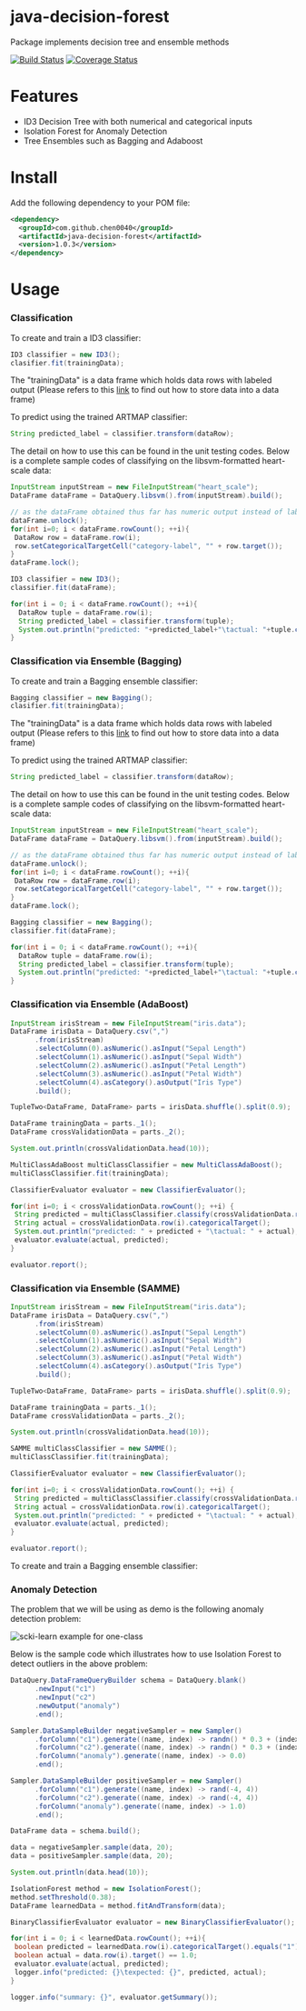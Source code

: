 # java-decision-forest

Package implements decision tree and ensemble methods

[![Build Status](https://travis-ci.org/chen0040/java-decision-forest.svg?branch=master)](https://travis-ci.org/chen0040/java-decision-forest) [![Coverage Status](https://coveralls.io/repos/github/chen0040/java-decision-forest/badge.svg?branch=master)](https://coveralls.io/github/chen0040/java-decision-forest?branch=master) 

# Features

* ID3 Decision Tree with both numerical and categorical inputs 
* Isolation Forest for Anomaly Detection
* Tree Ensembles such as Bagging and Adaboost

# Install 

Add the following dependency to your POM file:

```xml
<dependency>
  <groupId>com.github.chen0040</groupId>
  <artifactId>java-decision-forest</artifactId>
  <version>1.0.3</version>
</dependency>
```

# Usage

### Classification

To create and train a ID3 classifier:

```java
ID3 classifier = new ID3();
clasifier.fit(trainingData);
```

The "trainingData" is a data frame which holds data rows with labeled output (Please refers to this [link](https://github.com/chen0040/java-data-frame) to find out how to store data into a data frame)

To predict using the trained ARTMAP classifier:

```java
String predicted_label = classifier.transform(dataRow);
```

The detail on how to use this can be found in the unit testing codes. Below is a complete sample codes of classifying on the libsvm-formatted heart-scale data:

```java
InputStream inputStream = new FileInputStream("heart_scale");
DataFrame dataFrame = DataQuery.libsvm().from(inputStream).build();

// as the dataFrame obtained thus far has numeric output instead of labeled categorical output, the code below performs the categorical output conversion
dataFrame.unlock();
for(int i=0; i < dataFrame.rowCount(); ++i){
 DataRow row = dataFrame.row(i);
 row.setCategoricalTargetCell("category-label", "" + row.target());
}
dataFrame.lock();

ID3 classifier = new ID3();
classifier.fit(dataFrame);

for(int i = 0; i < dataFrame.rowCount(); ++i){
  DataRow tuple = dataFrame.row(i);
  String predicted_label = classifier.transform(tuple);
  System.out.println("predicted: "+predicted_label+"\tactual: "+tuple.categoricalTarget());
}

```

### Classification via Ensemble (Bagging)

To create and train a Bagging ensemble classifier:

```java
Bagging classifier = new Bagging();
clasifier.fit(trainingData);
```

The "trainingData" is a data frame which holds data rows with labeled output (Please refers to this [link](https://github.com/chen0040/java-data-frame) to find out how to store data into a data frame)

To predict using the trained ARTMAP classifier:

```java
String predicted_label = classifier.transform(dataRow);
```

The detail on how to use this can be found in the unit testing codes. Below is a complete sample codes of classifying on the libsvm-formatted heart-scale data:

```java
InputStream inputStream = new FileInputStream("heart_scale");
DataFrame dataFrame = DataQuery.libsvm().from(inputStream).build();

// as the dataFrame obtained thus far has numeric output instead of labeled categorical output, the code below performs the categorical output conversion
dataFrame.unlock();
for(int i=0; i < dataFrame.rowCount(); ++i){
 DataRow row = dataFrame.row(i);
 row.setCategoricalTargetCell("category-label", "" + row.target());
}
dataFrame.lock();

Bagging classifier = new Bagging();
classifier.fit(dataFrame);

for(int i = 0; i < dataFrame.rowCount(); ++i){
  DataRow tuple = dataFrame.row(i);
  String predicted_label = classifier.transform(tuple);
  System.out.println("predicted: "+predicted_label+"\tactual: "+tuple.categoricalTarget());
}

```

### Classification via Ensemble (AdaBoost)

```java
InputStream irisStream = new FileInputStream("iris.data");
DataFrame irisData = DataQuery.csv(",")
      .from(irisStream)
      .selectColumn(0).asNumeric().asInput("Sepal Length")
      .selectColumn(1).asNumeric().asInput("Sepal Width")
      .selectColumn(2).asNumeric().asInput("Petal Length")
      .selectColumn(3).asNumeric().asInput("Petal Width")
      .selectColumn(4).asCategory().asOutput("Iris Type")
      .build();

TupleTwo<DataFrame, DataFrame> parts = irisData.shuffle().split(0.9);

DataFrame trainingData = parts._1();
DataFrame crossValidationData = parts._2();

System.out.println(crossValidationData.head(10));

MultiClassAdaBoost multiClassClassifier = new MultiClassAdaBoost();
multiClassClassifier.fit(trainingData);

ClassifierEvaluator evaluator = new ClassifierEvaluator();

for(int i=0; i < crossValidationData.rowCount(); ++i) {
 String predicted = multiClassClassifier.classify(crossValidationData.row(i));
 String actual = crossValidationData.row(i).categoricalTarget();
 System.out.println("predicted: " + predicted + "\tactual: " + actual);
 evaluator.evaluate(actual, predicted);
}

evaluator.report();
```

### Classification via Ensemble (SAMME)

```java
InputStream irisStream = new FileInputStream("iris.data");
DataFrame irisData = DataQuery.csv(",")
      .from(irisStream)
      .selectColumn(0).asNumeric().asInput("Sepal Length")
      .selectColumn(1).asNumeric().asInput("Sepal Width")
      .selectColumn(2).asNumeric().asInput("Petal Length")
      .selectColumn(3).asNumeric().asInput("Petal Width")
      .selectColumn(4).asCategory().asOutput("Iris Type")
      .build();

TupleTwo<DataFrame, DataFrame> parts = irisData.shuffle().split(0.9);

DataFrame trainingData = parts._1();
DataFrame crossValidationData = parts._2();

System.out.println(crossValidationData.head(10));

SAMME multiClassClassifier = new SAMME();
multiClassClassifier.fit(trainingData);

ClassifierEvaluator evaluator = new ClassifierEvaluator();

for(int i=0; i < crossValidationData.rowCount(); ++i) {
 String predicted = multiClassClassifier.classify(crossValidationData.row(i));
 String actual = crossValidationData.row(i).categoricalTarget();
 System.out.println("predicted: " + predicted + "\tactual: " + actual);
 evaluator.evaluate(actual, predicted);
}

evaluator.report();
```

To create and train a Bagging ensemble classifier:

### Anomaly Detection

The problem that we will be using as demo is the following anomaly detection problem:

![scki-learn example for one-class](http://scikit-learn.org/stable/_images/sphx_glr_plot_oneclass_001.png)


Below is the sample code which illustrates how to use Isolation Forest to detect outliers in the above problem:

```java
DataQuery.DataFrameQueryBuilder schema = DataQuery.blank()
      .newInput("c1")
      .newInput("c2")
      .newOutput("anomaly")
      .end();

Sampler.DataSampleBuilder negativeSampler = new Sampler()
      .forColumn("c1").generate((name, index) -> randn() * 0.3 + (index % 2 == 0 ? -2 : 2))
      .forColumn("c2").generate((name, index) -> randn() * 0.3 + (index % 2 == 0 ? -2 : 2))
      .forColumn("anomaly").generate((name, index) -> 0.0)
      .end();

Sampler.DataSampleBuilder positiveSampler = new Sampler()
      .forColumn("c1").generate((name, index) -> rand(-4, 4))
      .forColumn("c2").generate((name, index) -> rand(-4, 4))
      .forColumn("anomaly").generate((name, index) -> 1.0)
      .end();

DataFrame data = schema.build();

data = negativeSampler.sample(data, 20);
data = positiveSampler.sample(data, 20);

System.out.println(data.head(10));

IsolationForest method = new IsolationForest();
method.setThreshold(0.38);
DataFrame learnedData = method.fitAndTransform(data);

BinaryClassifierEvaluator evaluator = new BinaryClassifierEvaluator();

for(int i = 0; i < learnedData.rowCount(); ++i){
 boolean predicted = learnedData.row(i).categoricalTarget().equals("1");
 boolean actual = data.row(i).target() == 1.0;
 evaluator.evaluate(actual, predicted);
 logger.info("predicted: {}\texpected: {}", predicted, actual);
}

logger.info("summary: {}", evaluator.getSummary());
```
